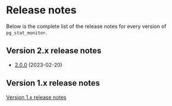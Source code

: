 # Release notes

Below is the complete list of the release notes for every version of ``pg_stat_monitor``.

## Version 2.x release notes

*  [2.0.0](2.0.0.md) (2023-02-20)

## Version 1.x release notes

[Version 1.x release notes](release_notes-1.x.md)


